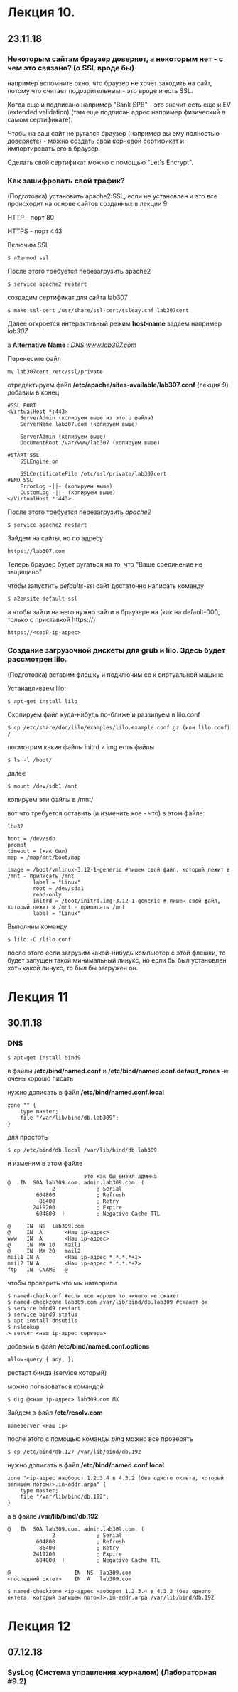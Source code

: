 # Лекция 10. 
## 23.11.18

### Некоторым сайтам браузер доверяет, а некоторым нет - с чем это связано? (о SSL вроде бы)

например вспомните окно, что браузер не хочет заходить на сайт, потому что считает подозрительным - это вроде и есть SSL.

Когда еще и подписано например "Bank SPB" - это значит есть еще и EV (extended validation) (там еще подписан адрес например физический в самом сертификате).

Чтобы на ваш сайт не ругался браузер (например вы ему полностью доверяете) - можно создать свой корневой сертификат и импортировать его в браузер.

Сделать свой сертификат можно с помощью "Let's Encrypt".

### Как зашифровать свой трафик?

(Подготовка) установить apache2:SSL, если не установлен и это все происходит на основе сайтов созданных в лекции 9

HTTP - порт 80

HTTPS - порт 443

Включим SSL

```console
$ a2enmod ssl
```

После этого требуется перезагрузить apache2

```console
$ service apache2 restart
```

создадим сертификат для сайта lab307

```console
$ make-ssl-cert /usr/share/ssl-cert/ssleay.cnf lab307cert
```

Далее откроется интерактивный режим **host-name** задаем например *lab307*

а **Alternative Name** : *DNS:www.lab307.com*

Перенесите файл

```console
mv lab307cert /etc/ssl/private
```

отредактируем файл **/etc/apache/sites-available/lab307.conf** (лекция 9) добавим в конец

```console
#SSL PORT
<VirtualHost *:443>
    ServerAdmin (копируем выше из этого файла)
    ServerName lab307.com (копируем выше)
     
    ServerAdmin (копируем выше)
    DocumentRoot /var/www/lab307 (копируем выше)

#START SSL    
    SSLEngine on

    SSLCertificateFile /etc/ssl/private/lab307cert
#END SSL
    ErrorLog -||- (копируем выше)
    CustomLog -||- (копируем выше)
</VirtualHost *:443>
```

После этого требуется перезагрузить *apache2*

```console
$ service apache2 restart
```

Зайдем на сайты, но по адресу

```console
https://lab307.com
```

Теперь браузер будет ругаться на то, что "Ваше соединение не защищено"

чтобы запустить *defaults-ssl* сайт достаточно написать команду 

```console
$ a2ensite default-ssl
```

а чтобы зайти на него нужно зайти в браузере на (как на default-000, только с приставкой https://)

```console
https://<свой-ip-адрес>
```

### Создание загрузочной дискеты для grub и lilo. Здесь будет рассмотрен lilo.

(Подготовка) вставим флешку и подключим ее к виртуальной машине

Устанавливаем lilo: 

```console
$ apt-get install lilo
```

Скопируем файл куда-нибудь по-ближе и раззипуем в lilo.conf

```console
$ cp /etc/share/doc/lilo/examples/lilo.example.conf.gz (или lilo.conf) /
```

посмотрим какие файлы initrd и img есть файлы
```console
$ ls -l /boot/
```


далее 

```console
$ mount /dev/sdb1 /mnt
```
копируем эти файлы в /mnt/

вот что требуется оставить (и изменить кое - что) в этом файле:
```console 
lba32

boot = /dev/sdb
prompt 
timeout = (как был)
map = /map/mnt/boot/map

image = /boot/vmlinux-3.12-1-generic #пишем свой файл, который лежит в /mnt - приписать /mnt
        label = "Linux"
        root = /dev/sda1
        read-only
        initrd = /boot/initrd.img-3.12-1-generic # пишем свой файл, который лежит в /mnt - приписать /mnt
        label = "Linux"
```
Выполним команду

```console
$ lilo -C /lilo.conf
```

после этого если загрузим какой-нибудь компьютер с этой флешки, то будет запущен такой минимальный линукс, но если бы был установлен хоть какой линукс, то был бы загружен он.

# Лекция 11
## 30.11.18

### DNS

```console
$ apt-get install bind9
```
в  файлы **/etc/bind/named.conf** и **/etc/bind/named.conf.default_zones** не очень хорошо писать 

нужно дописать в файл **/etc/bind/named.conf.local**

```console
zone "" {
    type master;
    file "/var/lib/bind/db.lab309";
}
```

для простоты 
```console
$ cp /etc/bind/db.local /var/lib/bind/db.lab309
```

и изменим в этом файле 
```console
                        это как бы емэил адммна
@   IN  SOA lab309.com. admin.lab309.com. (
              2             ; Serial
         604800             ; Refresh
          86400             ; Retry
        2419200             ; Expire
         604800  )          ; Negative Cache TTL

@     IN  NS  lab309.com
@     IN  A       <Наш ip-адрес>
www   IN  A       <Наш ip-адрес>
@     IN  MX 10   mail1
@     IN  MX 20   mail2
mail1 IN A        <Наш ip-адрес *.*.*.*+1>
mail2 IN A        <Наш ip-адрес *.*.*.*+2>
ftp   IN  CNAME   @
```

чтобы проверить что мы натворили
```console
$ named-checkconf #если все хорошо то ничего не скажет
$ named-checkzone lab309.com /var/lib/bind/db.lab309 #скажет ок
$ service bind9 restart
$ service bind9 status
$ apt install dnsutils
$ nslookup
> server <наш ip-адрес сервера>
```

добавим в файл **/etc/bind/named.conf.options**

```console
allow-query { any; };
```

рестарт бинда (service который)

можно пользоваться командой
```console
$ dig @<наш ip-адрес> lab309.com MX
```

Зайдем в файл **/etc/resolv.com**
```console
nameserver <наш ip>
```

после этого с помощью команды *ping* можно все проверять

```console
$ cp /etc/bind/db.127 /var/lib/bind/db.192
```

нужно дописать в файл **/etc/bind/named.conf.local**

```console
zone "<ip-адрес наоборот 1.2.3.4 в 4.3.2 (без одного октета, который запишем потом)>.in-addr.arpa" {
    type master;
    file "/var/lib/bind/db.192";
}
```

а в файле **/var/lib/bind/db.192**
```console
@   IN  SOA lab309.com. admin.lab309.com. (
              2             ; Serial
         604800             ; Refresh
          86400             ; Retry
        2419200             ; Expire
         604800  )          ; Negative Cache TTL

@                    IN  NS  lab309.com
<последний октет>    IN  A   lab309.com
```

```console
$ named-checkzone <ip-адрес наоборот 1.2.3.4 в 4.3.2 (без одного октета, который запишем потом)>.in-addr.arpa /var/lib/bind/db.192
```

# Лекция 12
## 07.12.18
### SysLog (Система управления журналом) (Лабораторная #9.2)
    
